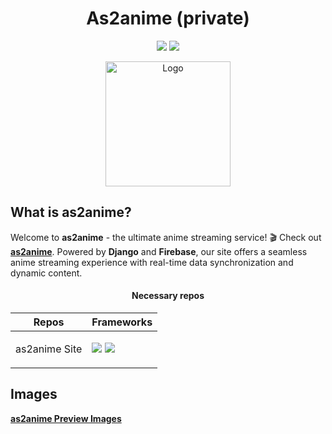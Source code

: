 <h1 align="center">
As2anime (private)
</h1>

<p align="center">
  <a href="#"><img src="https://img.shields.io/badge/django-%23092E20.svg?style=for-the-badge&logo=django&logoColor=white"/></a>
  <a href="#"><img src="https://img.shields.io/badge/firebase-%23FFCA28.svg?style=for-the-badge&logo=firebase&logoColor=white"/></a>
</p>

<p align="center">
  <a href="#">
    <img src="https://thullydev.github.io/thullyDevStatics/images/as2anime-logo.png" alt="Logo" width="200"/>
  </a>
</p>

## What is as2anime?

Welcome to **as2anime** - the ultimate anime streaming service! 🎬 Check out **[as2anime](https://imgur.com/a/PDCVU9J)**. Powered by **Django** and **Firebase**, our site offers a seamless anime streaming experience with real-time data synchronization and dynamic content.

<div align="center">

#### Necessary repos

| Repos                   | Frameworks | 
| ----------------------- |------------|
| as2anime Site           | <p align="start"> <img src="https://img.shields.io/badge/django-%23092E20.svg?style=for-the-badge&logo=django&logoColor=white"/> <img src="https://img.shields.io/badge/firebase-%23FFCA28.svg?style=for-the-badge&logo=firebase&logoColor=white"/> </p> |

</div>

## Images
**[as2anime Preview Images](https://imgur.com/a/PDCVU9J)** 
